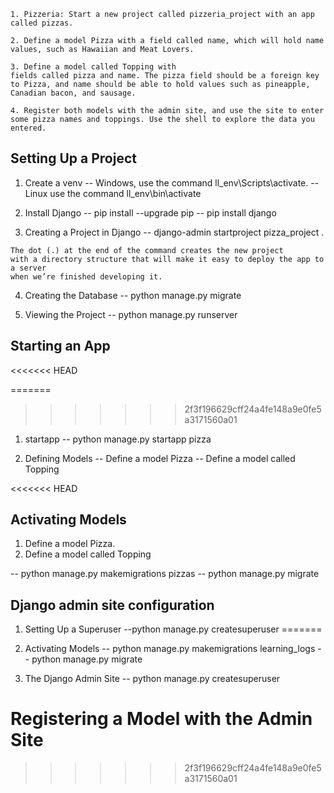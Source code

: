 ```
1. Pizzeria: Start a new project called pizzeria_project with an app called pizzas. 

2. Define a model Pizza with a field called name, which will hold name values, such as Hawaiian and Meat Lovers. 

3. Define a model called Topping with
fields called pizza and name. The pizza field should be a foreign key to Pizza, and name should be able to hold values such as pineapple, Canadian bacon, and sausage.

4. Register both models with the admin site, and use the site to enter some pizza names and toppings. Use the shell to explore the data you entered.
```
## Setting Up a Project

1. Create a venv
-- Windows, use the command ll_env\Scripts\activate.
-- Linux use the command ll_env\bin\activate

2. Install Django
-- pip install --upgrade pip
-- pip install django

3. Creating a Project in Django
-- django-admin startproject pizza_project .
```
The dot (.) at the end of the command creates the new project
with a directory structure that will make it easy to deploy the app to a server
when we’re finished developing it.
```
4. Creating the Database
-- python manage.py migrate

5. Viewing the Project
-- python manage.py runserver


## Starting an App

<<<<<<< HEAD

=======
>>>>>>> 2f3f196629cff24a4fe148a9e0fe5a3171560a01
1. startapp
-- python manage.py startapp pizza

2. Defining Models
-- Define a model Pizza
-- Define a model called Topping 

<<<<<<< HEAD
## Activating Models

1. Define a model Pizza. 
2. Define a model called Topping

-- python manage.py makemigrations pizzas
-- python manage.py migrate

## Django admin site configuration
1. Setting Up a Superuser
--python manage.py createsuperuser
=======
3. Activating Models
-- python manage.py makemigrations learning_logs
-- python manage.py migrate

4. The Django Admin Site
-- python manage.py createsuperuser


# Registering a Model with the Admin Site
>>>>>>> 2f3f196629cff24a4fe148a9e0fe5a3171560a01
